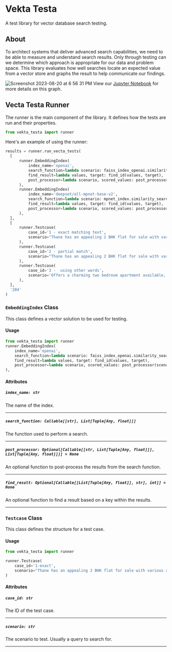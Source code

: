 # Vekta Testa
A test library for vector database search testing.

## About
To architect systems that deliver advanced search capabilities, we need to be able to measure and understand search results. Only through testing can we determine which approach is appropriate for our data and problem space. This library evaluates how well searches locate an expected value from a vector store and graphs the result to help communicate our findings.

![Screenshot 2023-08-20 at 6 56 31 PM](https://github.com/Hint-Services/vekta-testa/assets/2348974/8bf9620c-4c88-4886-bb71-a4110034c349)
View our [Jupyter Notebook](https://github.com/Hint-Services/vekta-testa/blob/main/tests/test_book.ipynb) for more details on this graph.

## Vecta Testa Runner
The runner is the main component of the library. It defines how the tests are run and their properties. 

```py
from vekta_testa import runner
```

Here's an example of using the runner:

```py
results = runner.run_vecta_tests(
  [
      runner.EmbeddingIndex(
          index_name='openai',
          search_function=lambda scenario: faiss_index_openai.similarity_search_with_score(scenario, k=900),
          find_result=lambda values, target: find_id(values, target),
          post_processor=lambda scenario, scored_values: post_processor(scenario, scored_values)
      ),
      runner.EmbeddingIndex(
          index_name='deepset/all-mpnet-base-v2',
          search_function=lambda scenario: mpnet_index.similarity_search_with_score(scenario, k=900),
          find_result=lambda values, target: find_id(values, target),
          post_processor=lambda scenario, scored_values: post_processor(scenario, scored_values)
      ),
  ],
  [
      runner.Testcase(
          case_id='1 - exact matching text',
          scenario="Thane has an appealing 2 BHK flat for sale with various amenities. Situated in the excellent Swastik Alps township."
      ),
      runner.Testcase(
          case_id='2 - partial match',
          scenario="Thane has an appealing 2 BHK flat for sale with various amenities. It's located in the exquisite township near the mountains."
      ),
      runner.Testcase(
          case_id='3 -  using other words',
          scenario='Offers a charming two bedroom apartment available, equipped with numerous features. Located in the prime Swastik Heights community.'
      ),
  ],
  '284'
)
```

### `EmbeddingIndex` Class

This class defines a vector solution to be used for testing.

#### Usage

```py
from vekta_testa import runner
runner.EmbeddingIndex(
    index_name='openai',
    search_function=lambda scenario: faiss_index_openai.similarity_search_with_score(scenario, k=900),
    find_result=lambda values, target: find_id(values, target),
    post_processor=lambda scenario, scored_values: post_processor(scenario, scored_values)
),
```

#### Attributes

##### `index_name: str`

The name of the index.

---

##### `search_function: Callable[[str], List[Tuple[Any, float]]]`

The function used to perform a search.

---

##### `post_processor: Optional[Callable[[str, List[Tuple[Any, float]]], List[Tuple[Any, float]]]] = None`

An optional function to post-process the results from the search function.

---

##### `find_result: Optional[Callable[[List[Tuple[Any, float]], str], int]] = None`

An optional function to find a result based on a key within the results.

---

### `Testcase` Class

This class defines the structure for a test case.

#### Usage

```python
from vekta_testa import runner

runner.Testcase(
    case_id='1-exact',
    scenario="Thane has an appealing 2 BHK flat for sale with various amenities. Situated in the excellent Swastik Alps township."
)
```

#### Attributes

##### `case_id: str`

The ID of the test case.

---

##### `scenario: str`

The scenario to test. Usually a query to search for.

---
